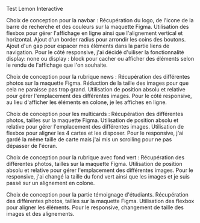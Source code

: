 Test Lemon Interactive

Choix de conception pour la navbar :
Récupération du logo, de l'icone de la barre de recherche et des couleurs sur la maquette Figma.
Utilisation des flexbox pour gérer l'affichage en ligne ainsi que l'alignement vertical et horizontal.
Ajout d'un border radius pour arrondir les coins des boutons.
Ajout d'un gap pour espacer mes éléments dans la partie liens de navigation.
Pour le côté responsive, j'ai décidé d'uiliser la fonctionnalité display: none ou display : block pour cacher ou afficher des éléments selon le rendu de l'affichage que l'on souhaite.


Choix de conception pour la rubrique news :
Récupération des différentes photos sur la maquette Figma.
Réduction de la taille des images pour que cela ne paraisse pas trop grand.
Utilisation de position absolu et relative pour gérer l'emplacement des différentes images.
Pour le côté responsive, au lieu d'afficher les éléments en colone, je les affiches en ligne.

Choix de conception pour les multicards :
Récupération des différentes photos, tailles sur la maquette Figma.
Utilisation de position absolu et relative pour gérer l'emplacement des différentes images.
Utilisation de flexbox pour aligner les 4 cartes et les disposer.
Pour le responsive, j'ai gardé la même taille de carte mais j'ai mis un scrolling pour ne pas dépasser de l'écran.

Choix de conception pour la rubrique avec fond vert :
Récupération des différentes photos, tailles sur la maquette Figma.
Utilisation de position absolu et relative pour gérer l'emplacement des différentes images.
Pour le responsive, j'ai changé la taille du fond vert ainsi que les images et je suis passé sur un alignement en colone.

Choix de conception pour la partie témoignage d'étudiants.
Récupération des différentes photos, tailles sur la maquette Figma.
Utilisation des flexbox pour aligner les éléments.
Pour le responsive, changement de taille des images et des alignements.